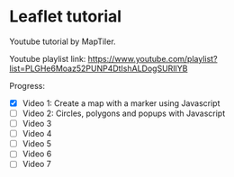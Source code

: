 # Leaflet tutorial

Youtube tutorial by MapTiler.

Youtube playlist link: https://www.youtube.com/playlist?list=PLGHe6Moaz52PUNP4DtIshALDogSURIlYB

Progress:
- [x] Video 1: Create a map with a marker using Javascript
- [ ] Video 2: Circles, polygons and popups with Javascript
- [ ] Video 3
- [ ] Video 4
- [ ] Video 5
- [ ] Video 6
- [ ] Video 7
